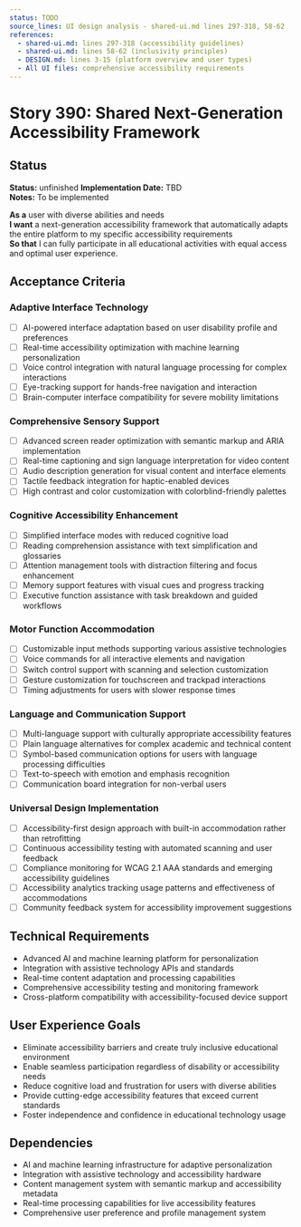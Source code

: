 ```yaml
---
status: TODO
source_lines: UI design analysis - shared-ui.md lines 297-318, 58-62
references:
  - shared-ui.md: lines 297-318 (accessibility guidelines)
  - shared-ui.md: lines 58-62 (inclusivity principles)
  - DESIGN.md: lines 3-15 (platform overview and user types)
  - All UI files: comprehensive accessibility requirements
---
```

# Story 390: Shared Next-Generation Accessibility Framework

## Status
**Status:** unfinished
**Implementation Date:** TBD  
**Notes:** To be implemented

**As a** user with diverse abilities and needs  
**I want** a next-generation accessibility framework that automatically adapts the entire platform to my specific accessibility requirements  
**So that** I can fully participate in all educational activities with equal access and optimal user experience.

## Acceptance Criteria

### Adaptive Interface Technology
- [ ] AI-powered interface adaptation based on user disability profile and preferences
- [ ] Real-time accessibility optimization with machine learning personalization
- [ ] Voice control integration with natural language processing for complex interactions
- [ ] Eye-tracking support for hands-free navigation and interaction
- [ ] Brain-computer interface compatibility for severe mobility limitations

### Comprehensive Sensory Support
- [ ] Advanced screen reader optimization with semantic markup and ARIA implementation
- [ ] Real-time captioning and sign language interpretation for video content
- [ ] Audio description generation for visual content and interface elements
- [ ] Tactile feedback integration for haptic-enabled devices
- [ ] High contrast and color customization with colorblind-friendly palettes

### Cognitive Accessibility Enhancement
- [ ] Simplified interface modes with reduced cognitive load
- [ ] Reading comprehension assistance with text simplification and glossaries
- [ ] Attention management tools with distraction filtering and focus enhancement
- [ ] Memory support features with visual cues and progress tracking
- [ ] Executive function assistance with task breakdown and guided workflows

### Motor Function Accommodation
- [ ] Customizable input methods supporting various assistive technologies
- [ ] Voice commands for all interactive elements and navigation
- [ ] Switch control support with scanning and selection customization
- [ ] Gesture customization for touchscreen and trackpad interactions
- [ ] Timing adjustments for users with slower response times

### Language and Communication Support
- [ ] Multi-language support with culturally appropriate accessibility features
- [ ] Plain language alternatives for complex academic and technical content
- [ ] Symbol-based communication options for users with language processing difficulties
- [ ] Text-to-speech with emotion and emphasis recognition
- [ ] Communication board integration for non-verbal users

### Universal Design Implementation
- [ ] Accessibility-first design approach with built-in accommodation rather than retrofitting
- [ ] Continuous accessibility testing with automated scanning and user feedback
- [ ] Compliance monitoring for WCAG 2.1 AAA standards and emerging accessibility guidelines
- [ ] Accessibility analytics tracking usage patterns and effectiveness of accommodations
- [ ] Community feedback system for accessibility improvement suggestions

## Technical Requirements

- Advanced AI and machine learning platform for personalization
- Integration with assistive technology APIs and standards
- Real-time content adaptation and processing capabilities
- Comprehensive accessibility testing and monitoring framework
- Cross-platform compatibility with accessibility-focused device support

## User Experience Goals

- Eliminate accessibility barriers and create truly inclusive educational environment
- Enable seamless participation regardless of disability or accessibility needs
- Reduce cognitive load and frustration for users with diverse abilities
- Provide cutting-edge accessibility features that exceed current standards
- Foster independence and confidence in educational technology usage

## Dependencies

- AI and machine learning infrastructure for adaptive personalization
- Integration with assistive technology and accessibility hardware
- Content management system with semantic markup and accessibility metadata
- Real-time processing capabilities for live accessibility features
- Comprehensive user preference and profile management system

